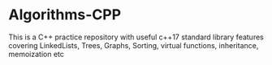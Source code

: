 # Algorithms-CPP

This is a C++ practice repository with useful c++17 standard library features covering LinkedLists, Trees, Graphs, Sorting,
virtual functions, inheritance, memoization etc
